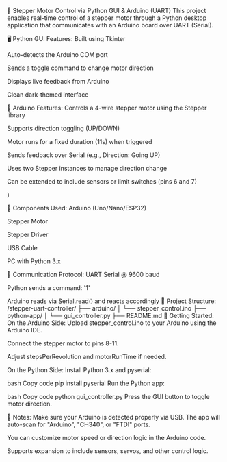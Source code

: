 🔁 Stepper Motor Control via Python GUI & Arduino (UART)
This project enables real-time control of a stepper motor through a Python desktop application that communicates with an Arduino board over UART (Serial).

🖥️ Python GUI Features:
Built using Tkinter

Auto-detects the Arduino COM port

Sends a toggle command to change motor direction

Displays live feedback from Arduino

Clean dark-themed interface

🔧 Arduino Features:
Controls a 4-wire stepper motor using the Stepper library

Supports direction toggling (UP/DOWN)

Motor runs for a fixed duration (11s) when triggered

Sends feedback over Serial (e.g., Direction: Going UP)

Uses two Stepper instances to manage direction change

Can be extended to include sensors or limit switches (pins 6 and 7)

)

🧩 Components Used:
Arduino (Uno/Nano/ESP32)

Stepper Motor 

Stepper Driver 

USB Cable

PC with Python 3.x

🔌 Communication Protocol:
UART Serial @ 9600 baud

Python sends a command: '1'

Arduino reads via Serial.read() and reacts accordingly
📂 Project Structure:
/stepper-uart-controller/
├── arduino/
│   └── stepper_control.ino
├── python-app/
│   └── gui_controller.py
├── README.md
🚀 Getting Started:
On the Arduino Side:
Upload stepper_control.ino to your Arduino using the Arduino IDE.

Connect the stepper motor to pins 8-11.

Adjust stepsPerRevolution and motorRunTime if needed.

On the Python Side:
Install Python 3.x and pyserial:

bash
Copy code
pip install pyserial
Run the Python app:

bash
Copy code
python gui_controller.py
Press the GUI button to toggle motor direction.

📌 Notes:
Make sure your Arduino is detected properly via USB. The app will auto-scan for "Arduino", "CH340", or "FTDI" ports.

You can customize motor speed or direction logic in the Arduino code.

Supports expansion to include sensors, servos, and other control logic.


